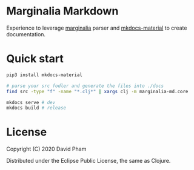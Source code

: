 # Marginalia Markdown

Experience to leverage [marginalia](https://github.com/gdeer81/marginalia)
parser and [mkdocs-material](https://squidfunk.github.io/mkdocs-material/) to
create documentation.

# Quick start

``` bash
pip3 install mkdocs-material

# parse your src fodler and generate the files into ./docs
find src -type "f" -name "*.clj*" | xargs clj -m marginalia-md.core

mkdocs serve # dev
mkdocs build # release
```

# License

Copyright (C) 2020 David Pham

Distributed under the Eclipse Public License, the same as Clojure.
